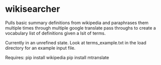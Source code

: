 # wikisearcher
Pulls basic summary definitions from wikipedia and paraphrases them multiple times through multiple google translate pass throughs to create a vocabulary list of definitions given a lsit of terms. 

Currently in an unrefined state. Look at terms_example.txt in the load directory for an example input file.

Requires:
pip install wikipedia
pip install mtranslate